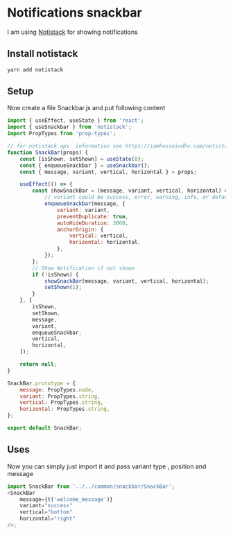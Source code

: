 # Notifications snackbar

I am using [Notistack](https://iamhosseindhv.com/notistack/) for showing notifications

## Install notistack

```bash
yarn add notistack
```

## Setup

Now create a file Snackbar.js and put following content

```js
import { useEffect, useState } from 'react';
import { useSnackbar } from 'notistack';
import PropTypes from 'prop-types';

// for notistack api  information see https://iamhosseindhv.com/notistack/api
function SnackBar(props) {
    const [isShown, setShown] = useState(0);
    const { enqueueSnackbar } = useSnackbar();
    const { message, variant, vertical, horizontal } = props;

    useEffect(() => {
        const showSnackBar = (message, variant, vertical, horizontal) => {
            // variant could be success, error, warning, info, or default
            enqueueSnackbar(message, {
                variant: variant,
                preventDuplicate: true,
                autoHideDuration: 3000,
                anchorOrigin: {
                    vertical: vertical,
                    horizontal: horizontal,
                },
            });
        };
        // Show Notification if not shown
        if (!isShown) {
            showSnackBar(message, variant, vertical, horizontal);
            setShown(1);
        }
    }, [
        isShown,
        setShown,
        message,
        variant,
        enqueueSnackbar,
        vertical,
        horizontal,
    ]);

    return null;
}

SnackBar.prototype = {
    message: PropTypes.node,
    variant: PropTypes.string,
    vertical: PropTypes.string,
    horizontal: PropTypes.string,
};

export default SnackBar;
```

## Uses

Now you can simply just import it and pass variant type , position and message

```js
import SnackBar from '../../common/snackbar/SnackBar';
<SnackBar
    message={t('welcome_message')}
    variant="success"
    vertical="bottom"
    horizontal="right"
/>;
```
